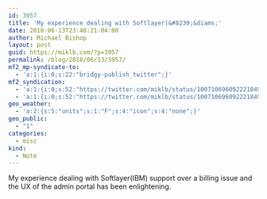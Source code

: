 ```yaml
---
id: 3957
title: 'My experience dealing with Softlayer(&#8230;&diams;'
date: 2018-06-13T23:46:21-04:00
author: Michael Bishop
layout: post
guid: https://miklb.com/?p=3957
permalink: /blog/2018/06/13/3957/
mf2_mp-syndicate-to:
  - 'a:1:{i:0;s:22:"bridgy-publish_twitter";}'
mf2_syndication:
  - 'a:1:{i:0;s:52:"https://twitter.com/miklb/status/1007106960922218496";}'
  - 'a:1:{i:0;s:52:"https://twitter.com/miklb/status/1007106960922218496";}'
geo_weather:
  - 'a:2:{s:5:"units";s:1:"F";s:4:"icon";s:4:"none";}'
geo_public:
  - "1"
categories:
  - misc
kind:
  - Note
---
```

My experience dealing with Softlayer(IBM) support over a billing issue and the UX of the admin portal has been enlightening. 